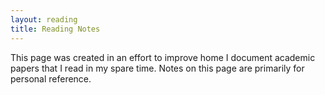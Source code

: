 ```yaml
---
layout: reading
title: Reading Notes
---
```


This page was created in an effort to improve home I document academic papers that I read in my spare time. Notes on this page are primarily for personal reference.

